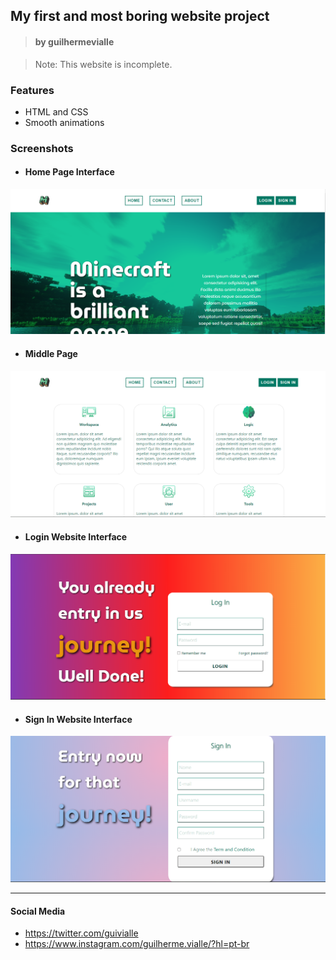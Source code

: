 
## My first and most boring website project
> #### by guilhermevialle

> Note: This website is incomplete.

### Features
- HTML and CSS
- Smooth animations

### Screenshots

- #### Home Page Interface

![](https://github.com/guilhermevialle/Website-de-Testes/blob/main/CSS-NA-UNHA/Screenshots/capture.PNG)

- #### Middle Page 
![](https://github.com/guilhermevialle/Website-de-Testes/blob/main/CSS-NA-UNHA/Screenshots/capture2.PNG)

- #### Login Website Interface
![](https://github.com/guilhermevialle/Website-de-Testes/blob/main/CSS-NA-UNHA/Screenshots/capture3.PNG)

- #### Sign In Website Interface
![](https://github.com/guilhermevialle/Website-de-Testes/blob/main/CSS-NA-UNHA/Screenshots/capture4.PNG)

------------

#### Social Media

- https://twitter.com/guivialle
- https://www.instagram.com/guilherme.vialle/?hl=pt-br
